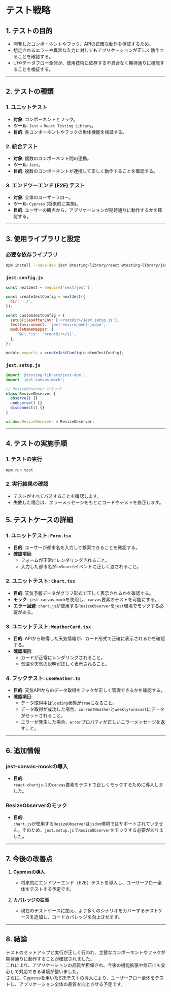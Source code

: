 # テスト戦略

## **1. テストの目的**

- 開発したコンポーネントやフック、APIの正確な動作を保証するため。
- 想定されるエラーや異常な入力に対してもアプリケーションが正しく動作することを確認する。
- UIやデータフロー全体が、使用技術に依存する不具合なく期待通りに機能することを検証する。

---

## **2. テストの種類**

### 1. **ユニットテスト**

- **対象**: コンポーネントとフック。
- **ツール**: `Jest` + `React Testing Library`。
- **目的**: 各コンポーネントやフックの単体機能を検証する。

### 2. **統合テスト**

- **対象**: 複数のコンポーネント間の連携。
- **ツール**: `Jest`。
- **目的**: 複数のコンポーネントが連携して正しく動作することを確認する。

### 3. **エンドツーエンド (E2E) テスト**

- **対象**: 全体のユーザーフロー。
- **ツール**: `Cypress` (将来的に実施)。
- **目的**: ユーザーの観点から、アプリケーションが期待通りに動作するかを確認する。

---

## **3. 使用ライブラリと設定**

### **必要な依存ライブラリ**

```bash
npm install --save-dev jest @testing-library/react @testing-library/jest-dom @testing-library/user-event jest-canvas-mock
```

### `jest.config.js`

```javascript
const nextJest = require('next/jest');

const createJestConfig = nextJest({
  dir: './',
});

const customJestConfig = {
  setupFilesAfterEnv: ['<rootDir>/jest.setup.js'],
  testEnvironment: 'jest-environment-jsdom',
  moduleNameMapper: {
    '^@/(.*)$': '<rootDir>/$1',
  },
};

module.exports = createJestConfig(customJestConfig);
```

### `jest.setup.js`

```javascript
import '@testing-library/jest-dom';
import 'jest-canvas-mock';

// ResizeObserver のモック
class ResizeObserver {
  observe() {}
  unobserve() {}
  disconnect() {}
}

window.ResizeObserver = ResizeObserver;
```

---

## **4. テストの実施手順**

### 1. **テストの実行**

```bash
npm run test
```

### 2. **実行結果の確認**

- テストがすべてパスすることを確認します。
- 失敗した場合は、エラーメッセージをもとにコードやテストを修正します。

## **5. テストケースの詳細**

### **1. ユニットテスト: `Form.tsx`**

- **目的**: ユーザーが都市名を入力して検索できることを確認する。
- **確認項目**:
  - フォームが正常にレンダリングされること。
  - 入力した都市名が`onSearch`イベントに正しく渡されること。

### **2. ユニットテスト: `Chart.tsx`**

- **目的**: 天気予報データがグラフ形式で正しく表示されるかを確認する。
- **モック**: `jest-canvas-mock`を使用し、`canvas`要素のテストを可能にする。
- **エラー回避**: `chart.js`が使用する`ResizeObserver`を`jest`環境でモックする必要がある。

### **3. ユニットテスト: `WeatherCard.tsx`**

- **目的**: APIから取得した天気情報が、カード形式で正確に表示されるかを確認する。
- **確認項目**:
  - カードが正常にレンダリングされること。
  - 気温や天気の説明が正しく表示されること。

### **4. フックテスト: `useWeather.ts`**

- **目的**: 天気APIからのデータ取得をフックが正しく管理できるかを確認する。
- **確認項目**:
  - データ取得中は`loading`状態が`true`になること。
  - データ取得が成功した場合、`currentWeather`と`weeklyForecast`にデータがセットされること。
  - エラーが発生した場合、`error`プロパティが正しいエラーメッセージを返すこと。

---

## **6. 追加情報**

### **jest-canvas-mockの導入**

- **目的**:  
  `react-chartjs-2`の`canvas`要素をテストで正しくモックするために導入しました。

### **ResizeObserverのモック**

- **目的**:  
  `chart.js`が使用する`ResizeObserver`は`jsdom`環境ではサポートされていません。そのため、`jest.setup.js`で`ResizeObserver`をモックする必要がありました。

---

## **7. 今後の改善点**

1. **Cypressの導入**
   - 将来的にエンドツーエンド（E2E）テストを導入し、ユーザーフロー全体をテストする予定です。

2. **カバレッジの拡張**
   - 現在のテストケースに加え、より多くのシナリオをカバーするテストケースを追加し、コードカバレッジを向上させます。

---

## **8. 結論**

テストのセットアップと実行が正しく行われ、主要なコンポーネントやフックが期待通りに動作することが確認されました。  
これにより、アプリケーションの品質が担保され、今後の機能拡張や修正にも安心して対応できる環境が整いました。  
さらに、Cypressを用いたE2Eテストの導入により、ユーザーフロー全体をテストし、アプリケーション全体の品質を向上させる予定です。
